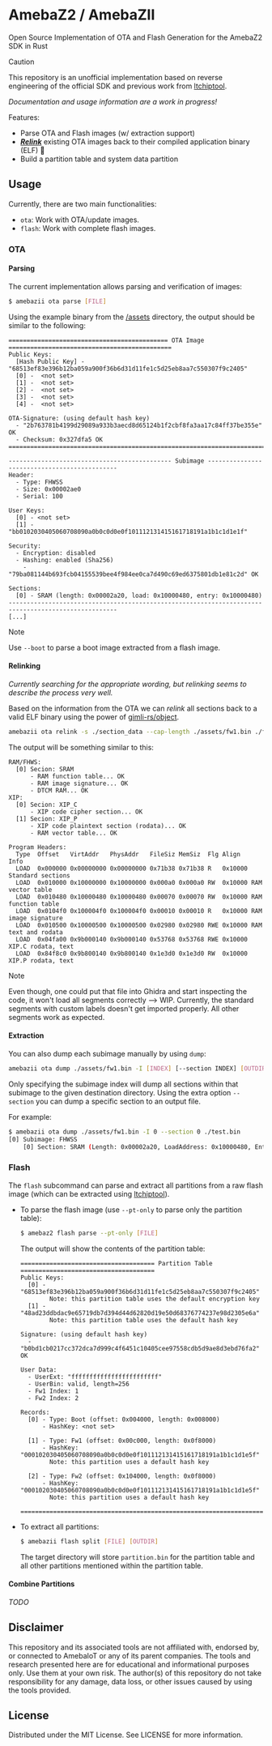 # AmebaZ2 / AmebaZII

Open Source Implementation of OTA and Flash Generation for the AmebaZ2 SDK in Rust

> [!CAUTION]
> This repository is an unofficial implementation based on reverse engineering of the official SDK and previous work from [ltchiptool](https://github.com/libretiny-eu/ltchiptool).

*Documentation and usage information are a work in progress!*

Features:

* Parse OTA and Flash images (w/ extraction support)
* [_**Relink**_](#relinking) existing OTA images back to their compiled application binary (ELF) 🎊
* Build a partition table and system data partition

## Usage

Currently, there are two main functionalities:

- `ota`: Work with OTA/update images.
- `flash`: Work with complete flash images.

### OTA

#### Parsing

The current implementation allows parsing and verification of images:

```bash
$ amebazii ota parse [FILE]
```

Using the example binary from the [/assets](/assets/) directory, the output should be similar to the following:
```text
============================================ OTA Image =============================================
Public Keys:
  [Hash Public Key] - "68513ef83e396b12ba059a900f36b6d31d11fe1c5d25eb8aa7c550307f9c2405"
  [0] -  <not set>
  [1] -  <not set>
  [2] -  <not set>
  [3] -  <not set>
  [4] -  <not set>

OTA-Signature: (using default hash key)
  - "2b763781b4199d29089a933b3aecd8d65124b1f2cbf8fa3aa17c84ff37be355e" OK
  - Checksum: 0x327dfa5 OK
====================================================================================================

--------------------------------------------- Subimage ---------------------------------------------
Header:
  - Type: FHWSS
  - Size: 0x00002ae0
  - Serial: 100

User Keys:
  [0] - <not set>
  [1] - "bb0102030405060708090a0b0c0d0e0f101112131415161718191a1b1c1d1e1f"

Security:
  - Encryption: disabled
  - Hashing: enabled (Sha256)
    - "79ba081144b693fcb04155539bee4f984ee0ca7d490c69ed6375801db1e81c2d" OK

Sections:
  [0] - SRAM (length: 0x00002a20, load: 0x10000480, entry: 0x10000480)
----------------------------------------------------------------------------------------------------
[...]
```

> [!NOTE]
> Use `--boot` to parse a boot image extracted from a flash image.

#### Relinking

*Currently searching for the appropriate wording, but relinking seems to describe the process very well.*

Based on the information from the OTA we can *relink* all sections back to a valid ELF binary using the
power of [gimli-rs/object](https://github.com/gimli-rs/object).

```bash
amebazii ota relink -s ./section_data --cap-length ./assets/fw1.bin ./fw1.elf
```

The output will be something similar to this:
```text
RAM/FHWS:
  [0] Secion: SRAM
      - RAM function table... OK
      - RAM image signature... OK
      - DTCM RAM... OK
XIP:
  [0] Secion: XIP_C
      - XIP code cipher section... OK
  [1] Secion: XIP_P
      - XIP code plaintext section (rodata)... OK
      - RAM vector table... OK

Program Headers:
  Type  Offset   VirtAddr   PhysAddr   FileSiz MemSiz  Flg Align   Info
  LOAD  0x000000 0x00000000 0x00000000 0x71b38 0x71b38 R   0x10000 Standard sections
  LOAD  0x010000 0x10000000 0x10000000 0x000a0 0x000a0 RW  0x10000 RAM vector table
  LOAD  0x010480 0x10000480 0x10000480 0x00070 0x00070 RW  0x10000 RAM function table
  LOAD  0x0104f0 0x100004f0 0x100004f0 0x00010 0x00010 R   0x10000 RAM image signature
  LOAD  0x010500 0x10000500 0x10000500 0x02980 0x02980 RWE 0x10000 RAM text and rodata
  LOAD  0x04fa00 0x9b000140 0x9b000140 0x53768 0x53768 RWE 0x10000 XIP.C rodata, text
  LOAD  0x84f8c0 0x9b800140 0x9b800140 0x1e3d0 0x1e3d0 RW  0x10000 XIP.P rodata, text
```

> [!NOTE]
> Even though, one could put that file into Ghidra and start inspecting the code,
> it won't load all segments correctly --> WIP. Currently, the standard segments
> with custom labels doesn't get imported properly. All other segments work as
> expected.

#### Extraction

You can also dump each subimage manually by using `dump`:

```bash
amebazii ota dump ./assets/fw1.bin -I [INDEX] [--section INDEX] [OUTDIR/FILE]
```

Only specifying the subimage index will dump all sections within that subimage to the
given destination directory. Using the extra option `--section` you can dump a specific
section to an output file.

For example:
```bash
$ amebazii ota dump ./assets/fw1.bin -I 0 --section 0 ./test.bin
[0] Subimage: FHWSS
    [0] Section: SRAM (Length: 0x00002a20, LoadAddress: 0x10000480, EntryAddress: 0x10000480)
```

### Flash

The `flash` subcommand can parse and extract all partitions from a raw flash image (which can be extracted using [ltchiptool](https://github.com/libretiny-eu/ltchiptool)).

* To parse the flash image (use `--pt-only` to parse only the partition table):
    ```bash
    $ amebaz2 flash parse --pt-only [FILE]
    ```
    The output will show the contents of the partition table:
    ```text
    ===================================== Partition Table =====================================
    Public Keys:
      [0] - "68513ef83e396b12ba059a900f36b6d31d11fe1c5d25eb8aa7c550307f9c2405"
            Note: this partition table uses the default encryption key
      [1] - "48ad23ddbdac9e65719db7d394d44d62820d19e50d68376774237e98d2305e6a"
            Note: this partition table uses the default hash key

    Signature: (using default hash key)
      - "b0bd1cb0217cc372dca7d999c4f6451c10405cee97558cdb5d9ae8d3ebd76fa2" OK

    User Data:
      - UserExt: "ffffffffffffffffffffffff"
      - UserBin: valid, length=256
      - Fw1 Index: 1
      - Fw2 Index: 2

    Records:
      [0] - Type: Boot (offset: 0x004000, length: 0x008000)
          - HashKey: <not set>

      [1] - Type: Fw1 (offset: 0x00c000, length: 0x0f8000)
          - HashKey: "000102030405060708090a0b0c0d0e0f101112131415161718191a1b1c1d1e5f"
            Note: this partition uses a default hash key

      [2] - Type: Fw2 (offset: 0x104000, length: 0x0f8000)
          - HashKey: "000102030405060708090a0b0c0d0e0f101112131415161718191a1b1c1d1e5f"
            Note: this partition uses a default hash key

    ===========================================================================================
    ```

* To extract all partitions:
    ```bash
    $ amebazii flash split [FILE] [OUTDIR]
    ```
    The target directory will store `partition.bin` for the partition table and all other
    partitions mentioned within the partition table.

#### Combine Partitions

*TODO*


## Disclaimer

This repository and its associated tools are not affiliated with, endorsed by, or connected to AmebaIoT or any of its parent companies. The tools and research presented here are for educational and informational purposes only. Use them at your own risk. The author(s) of this repository do not take responsibility for any damage, data loss, or other issues caused by using the tools provided.


## License
Distributed under the MIT License. See LICENSE for more information.